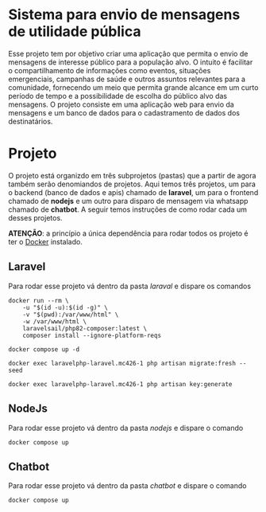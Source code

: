 # Sistema para envio de mensagens de utilidade pública

Esse projeto tem por objetivo criar uma aplicação que permita o envio de mensagens de interesse público para a população alvo. O intuito é facilitar o compartilhamento de informações como eventos, situações emergenciais, campanhas de saúde e outros assuntos relevantes para a comunidade, fornecendo um meio que permita grande alcance em um curto período de tempo e a possibilidade de escolha do público alvo das mensagens.
O projeto consiste em uma aplicação web para envio da mensagens e um banco de dados para o cadastramento de dados dos destinatários. 

# Projeto
O projeto está organizdo em três subprojetos (pastas) que a partir de agora também serão denomiandos de projetos. Aqui temos três projetos, um para o backend (banco de dados e apis) chamado de **laravel**, um para o frontend chamado de **nodejs** e um outro para disparo de mensagem via whatsapp chamado de **chatbot**. A seguir temos instruções de como rodar cada um desses projetos. 

**ATENÇÃO**: a princípio a única dependência para rodar todos os projeto é ter o [Docker](https://www.docker.com/) instalado.

## Laravel
Para rodar esse projeto vá dentro da pasta *laraval* e dispare os comandos
```
docker run --rm \
    -u "$(id -u):$(id -g)" \
    -v "$(pwd):/var/www/html" \
    -w /var/www/html \
    laravelsail/php82-composer:latest \
    composer install --ignore-platform-reqs    
``` 
```
docker compose up -d
```
```
docker exec laravelphp-laravel.mc426-1 php artisan migrate:fresh --seed
```
```
docker exec laravelphp-laravel.mc426-1 php artisan key:generate
```

## NodeJs
Para rodar esse projeto vá dentro da pasta *nodejs* e dispare o comando

```
docker compose up
```

## Chatbot
Para rodar esse projeto vá dentro da pasta *chatbot* e dispare o comando

```
docker compose up
```
